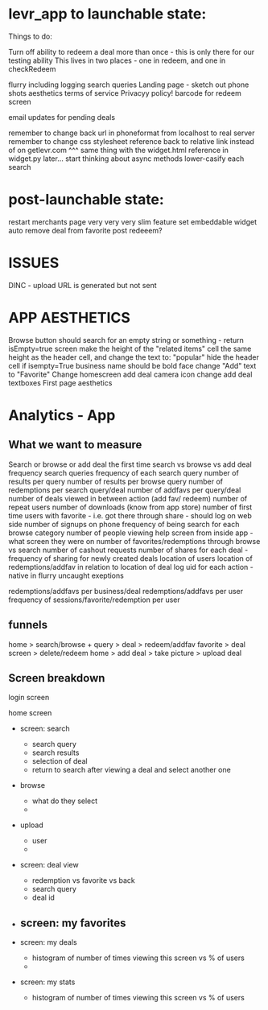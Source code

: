 levr_app to launchable state:
========

Things to do:

Turn off ability to redeem a deal more than once - this is only there for our testing ability
	This lives in two places - one in redeem, and one in checkRedeem

flurry including logging search queries
Landing page - sketch out phone shots
aesthetics
terms of service
Privacyy policy!
barcode for redeem screen

<!--Empty set response to blobstore - phone response handler and upload-->
email updates for pending deals
<!--apartment applications-->

<!--lost password recovery - decrypt and email-->

remember to change back url in phoneformat from localhost to real server
remember to change css stylesheet reference back to relative link instead of on getlevr.com
	^^^ same thing with the widget.html reference in widget.py
later...
start thinking about async methods
lower-casify each search

post-launchable state:
=======
restart merchants page
	very very very slim feature set
embeddable widget
auto remove deal from favorite post redeeem?



ISSUES
=======
DINC - upload URL is generated but not sent


APP AESTHETICS
=======
Browse button should search for an empty string or something - return isEmpty=true screen
make the height of the "related items" cell the same height as the header cell, and change the text to: "popular"
hide the header cell if isempty=True
business name should be bold face
change "Add" text to "Favorite"
Change homescreen add deal camera icon
change add deal textboxes
First page aesthetics


Analytics - App
===============

What we want to measure
-----------------------
Search or browse or add deal the first time
search vs browse vs add deal frequency
search queries
frequency of each search query
number of results per query
number of results per browse query
number of redemptions per search query/deal
number of addfavs per query/deal
number of deals viewed in between action (add fav/ redeem)
number of repeat users
number of downloads (know from app store)
number of first time users with favorite - i.e. got there through share
	- should log on web side
number of signups on phone
frequency of being search for each browse category
number of people viewing help screen from inside app
	- what screen they were on
number of favorites/redemptions through browse vs search
number of cashout requests
number of shares for each deal
	- frequency of sharing for newly created deals
location of users
location of redemptions/addfav in relation to location of deal
log uid for each action - native in flurry
uncaught exeptions

redemptions/addfavs per business/deal
redemptions/addfavs per user
frequency of sessions/favorite/redemption per user


funnels
-------
home > search/browse + query > deal > redeem/addfav
favorite > deal screen > delete/redeem
home > add deal > take picture > upload deal



Screen breakdown
----------------
login screen

home screen
- screen: search
	- search query
	- search results
	- selection of deal
	- return to search after viewing a deal and select another one

- browse
	- what do they select
	- 
- upload
	- user
	- 
- screen: deal view
	- redemption vs favorite vs back
	- search query
	- deal id
- screen: my favorites
	- 
- screen: my deals
	- histogram of number of times viewing this screen vs % of users
	- 

- screen: my stats
	- histogram of number of times viewing this screen vs % of users


